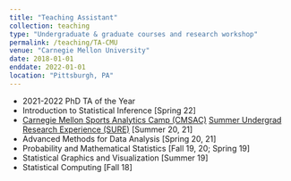 ```yaml
---
title: "Teaching Assistant"
collection: teaching
type: "Undergraduate & graduate courses and research workshop"
permalink: /teaching/TA-CMU
venue: "Carnegie Mellon University"
date: 2018-01-01
enddate: 2022-01-01
location: "Pittsburgh, PA"
---
```


* 2021-2022 PhD TA of the Year
* Introduction to Statistical Inference [Spring 22]
* [Carnegie Mellon Sports Analytics Camp (CMSAC)](http://www.stat.cmu.edu/cmsac/) [Summer Undergrad Research Experience (SURE)](http://summer.stat.cmu.edu/) [Summer 20, 21]
* Advanced Methods for Data Analysis [Spring 20, 21]
* Probability and Mathematical Statistics [Fall 19, 20; Spring 19]
* Statistical Graphics and Visualization [Summer 19]
* Statistical Computing [Fall 18]

